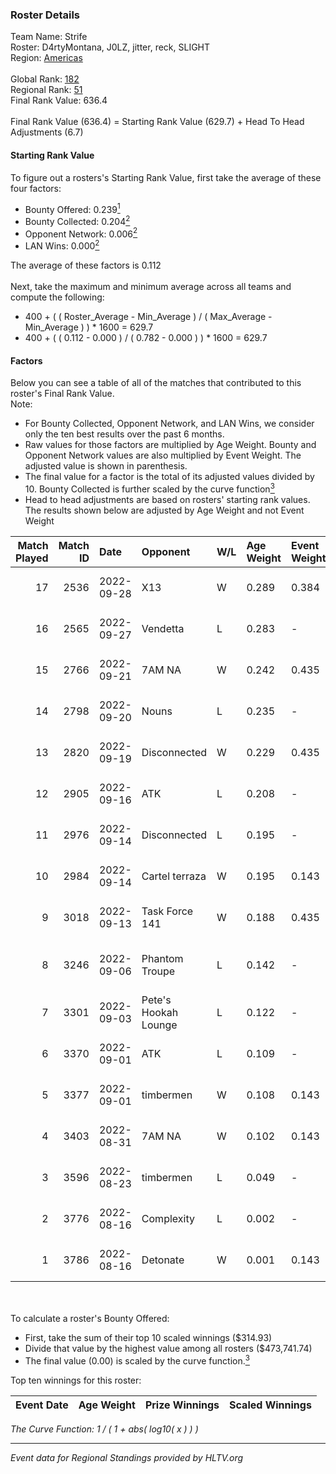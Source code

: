 ### Roster Details<br />
Team Name: Strife<br />
Roster: D4rtyMontana, J0LZ, jitter, reck, SLIGHT<br />
Region: [Americas]( ../standings_americas.md)<br />
<br />
Global Rank: [182](../standings_global.md)<br />
Regional Rank: [51]( ../standings_americas.md)<br />
Final Rank Value:  636.4<br />
<br />
Final Rank Value (636.4) = Starting Rank Value (629.7) + Head To Head Adjustments (6.7)<br />

#### Starting Rank Value<br />
To figure out a rosters's Starting Rank Value, first take the average of these four factors:<br />
- Bounty Offered: 0.239[<sup>1</sup>](#table2)
- Bounty Collected: 0.204[<sup>2</sup>](#table1)
- Opponent Network: 0.006[<sup>2</sup>](#table1)
- LAN Wins: 0.000[<sup>2</sup>](#table1)

The average of these factors is 0.112<br />
<br />
Next, take the maximum and minimum average across all teams and compute the following:<br />
- 400 + ( ( Roster_Average - Min_Average ) / ( Max_Average - Min_Average ) ) * 1600 = 629.7
- 400 + ( ( 0.112 - 0.000 ) / ( 0.782 - 0.000 ) ) * 1600 = 629.7


#### Factors<br />
Below you can see a table of all of the matches that contributed to this roster's Final Rank Value.<br />
Note:<br />

- For Bounty Collected, Opponent Network, and LAN Wins, we consider only the ten best results over the past 6 months.
- Raw values for those factors are multiplied by Age Weight. Bounty and Opponent Network values are also multiplied by Event Weight. The adjusted value is shown in parenthesis.
- The final value for a factor is the total of its adjusted values divided by 10. Bounty Collected is further scaled by the curve function[<sup>3</sup>](#curveFunction)
- Head to head adjustments are based on rosters' starting rank values. The results shown below are adjusted by Age Weight and not Event Weight
<span id="table1"></span><br />


| Match Played | Match ID | Date       | Opponent             | W/L | Age Weight | Event Weight | Bounty Collected | Opponent Network | LAN Wins  | H2H Adj. | Roster                                   |
| -: | -: | :- | :- | :- | :- | :- | :- | :- | :- | -: | :- |
|           17 |     2536 | 2022-09-28 | X13                  | W   | 0.289      | 0.384        | 0.001 (0.000)    | 0.090 (0.010)    | 0 (0.000) |     4.95 | D4rtyMontana, J0LZ, jitter, reck, SLIGHT |
|           16 |     2565 | 2022-09-27 | Vendetta             | L   | 0.283      | -            | -                | -                | -         |    -3.45 | D4rtyMontana, J0LZ, jitter, reck, SLIGHT |
|           15 |     2766 | 2022-09-21 | 7AM NA               | W   | 0.242      | 0.435        | 0.000 (0.000)    | 0.107 (0.011)    | 0 (0.000) |     3.09 | D4rtyMontana, J0LZ, jitter, reck, SLIGHT |
|           14 |     2798 | 2022-09-20 | Nouns                | L   | 0.235      | -            | -                | -                | -         |    -2.64 | D4rtyMontana, J0LZ, jitter, reck, SLIGHT |
|           13 |     2820 | 2022-09-19 | Disconnected         | W   | 0.229      | 0.435        | 0.008 (0.001)    | 0.225 (0.022)    | 0 (0.000) |     4.59 | D4rtyMontana, J0LZ, jitter, reck, SLIGHT |
|           12 |     2905 | 2022-09-16 | ATK                  | L   | 0.208      | -            | -                | -                | -         |    -0.94 | D4rtyMontana, J0LZ, jitter, reck, SLIGHT |
|           11 |     2976 | 2022-09-14 | Disconnected         | L   | 0.195      | -            | -                | -                | -         |    -2.26 | D4rtyMontana, J0LZ, jitter, reck, SLIGHT |
|           10 |     2984 | 2022-09-14 | Cartel terraza       | W   | 0.195      | 0.143        | 0.002 (0.000)    | 0.113 (0.003)    | 0 (0.000) |     3.34 | D4rtyMontana, J0LZ, jitter, reck, SLIGHT |
|            9 |     3018 | 2022-09-13 | Task Force 141       | W   | 0.188      | 0.435        | 0.000 (0.000)    | 0.030 (0.002)    | 0 (0.000) |     2.18 | D4rtyMontana, J0LZ, jitter, reck, SLIGHT |
|            8 |     3246 | 2022-09-06 | Phantom Troupe       | L   | 0.142      | -            | -                | -                | -         |    -2.22 | becker, D4rtyMontana, J0LZ, jitter, reck |
|            7 |     3301 | 2022-09-03 | Pete's Hookah Lounge | L   | 0.122      | -            | -                | -                | -         |    -2.70 | D4rtyMontana, J0LZ, jitter, reck, SLIGHT |
|            6 |     3370 | 2022-09-01 | ATK                  | L   | 0.109      | -            | -                | -                | -         |    -0.50 | D4rtyMontana, J0LZ, jitter, reck, SLIGHT |
|            5 |     3377 | 2022-09-01 | timbermen            | W   | 0.108      | 0.143        | 0.016 (0.000)    | 0.306 (0.005)    | 0 (0.000) |     2.45 | D4rtyMontana, J0LZ, jitter, reck, SLIGHT |
|            4 |     3403 | 2022-08-31 | 7AM NA               | W   | 0.102      | 0.143        | 0.000 (0.000)    | 0.107 (0.002)    | 0 (0.000) |     1.27 | D4rtyMontana, J0LZ, jitter, reck, SLIGHT |
|            3 |     3596 | 2022-08-23 | timbermen            | L   | 0.049      | -            | -                | -                | -         |    -0.42 | D4rtyMontana, J0LZ, jitter, reck, SLIGHT |
|            2 |     3776 | 2022-08-16 | Complexity           | L   | 0.002      | -            | -                | -                | -         |    -0.00 | D4rtyMontana, J0LZ, jitter, reck, SLIGHT |
|            1 |     3786 | 2022-08-16 | Detonate             | W   | 0.001      | 0.143        | 0.000 (0.000)    | 0.000 (0.000)    | 0 (0.000) |     0.01 | D4rtyMontana, J0LZ, jitter, reck, SLIGHT |

<br />
<span id="table2"></span><br />
To calculate a roster's Bounty Offered:<br />

- First, take the sum of their top 10 scaled winnings ($314.93)
- Divide that value by the highest value among all rosters ($473,741.74)
- The final value (0.00) is scaled by the curve function.[<sup>3</sup>](#curveFunction)

Top ten winnings for this roster:<br />

| Event Date | Age Weight | Prize Winnings | Scaled Winnings |
| :- | -: | :- | :- |


<span id="curveFunction"></span>_The Curve Function: 1 / ( 1 + abs( log10( x ) ) )_<br />

---
_Event data for Regional Standings provided by HLTV.org_<br />
